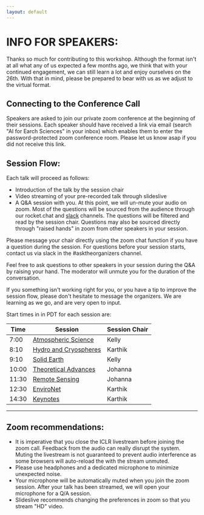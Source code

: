 ```yaml
---
layout: default
---
```


# INFO FOR SPEAKERS:

Thanks so much for contributing to this workshop. Although the format isn't at all what any of us expected a few months ago,  we think that with your continued engagement, we can still learn a lot and enjoy ourselves on the 26th. With that in mind, please be prepared to bear with us as we adjust to the virtual format.  

## Connecting to the Conference Call  

Speakers are asked to join our private zoom conference at the beginning of their sessions. Each speaker should have received a link via email (search "AI for Earch Sciences" in your inbox) which enables them to enter the password-protected zoom conference room. Please let us know asap if you did not receive this link. 

## Session Flow:  

Each talk will proceed as follows:  

- Introduction of the talk by the session chair
- Video streaming of your pre-recorded talk through slideslive   
- A Q&A session with you. At this point, we will un-mute your audio on zoom. Most of the questions will be sourced from the audience through our rocket.chat and [slack](https://join.slack.com/t/ai4earth/shared_invite/zt-e30wpddc-lVNgNthtO_HYQOmR0Id~yQ) channels. The questions will be filtered and read by the session chair. Questions may also be sourced directly through "raised hands" in zoom from other speakers in your session.  

Please message your chair directly using the zoom chat function if you have a question during the session. For questions before your session starts, contact us via slack in the #asktheorganizers channel. 

Feel free to ask questions to other speakers in your session during the Q&A by raising your hand. The moderator will unmute you for the duration of the conversation.

If you something isn't working right for you, or you have a tip to improve the session flow, please don't hesitate to message the organizers. We are learning as we go, and are very open to input. 

Start times in in PDT for each session are:  

| Time | Session | Session Chair |  
| --- | --- | --- |  
| 7:00 | [Atmospheric Science](http://ai4earthscience.github.io/iclr-2020-workshop/#atmospheric-science) | Kelly |   
| 8:10 | [Hydro and Cryospheres](http://ai4earthscience.github.io/iclr-2020-workshop/#hydro-and-cryospheres) | Karthik |   
| 9:10 | [Solid Earth](http://ai4earthscience.github.io/iclr-2020-workshop/#solid-earth) | Kelly |   
| 10:00 | [Theoretical Advances](http://ai4earthscience.github.io/iclr-2020-workshop/#theoretical-advances) | Johanna |   
| 11:30 | [Remote Sensing](http://ai4earthscience.github.io/iclr-2020-workshop/#remote-sensing) | Johanna |    
| 12:30 | [EnviroNet](http://ai4earthscience.github.io/iclr-2020-workshop/#environet) | Karthik |   
| 14:30 | [Keynotes](http://ai4earthscience.github.io/iclr-2020-workshop/#keynotes) | Karthik |  

---

## Zoom recommendations:   

- It is imperative that you close the ICLR livestream before joining the zoom call. Feedback from the audio can really disrupt the system. Muting the livestream is not guaranteed to prevent audio interference as some browsers will auto-reload the with the stream unmuted. 
- Please use headphones and a dedicated microphone to minimize unexpected noise. 
- Your microphone will be automatically muted when you join the zoom session. After your talk has been streamed, we will open your microphone for a Q/A session. 
-  Slideslive recommends changing the preferences in zoom so that you stream "HD" video. 
